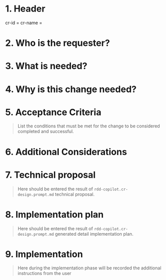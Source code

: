 
# 1. Header

cr-id = <cr-id>
cr-name = <cr-name>

# 2. Who is the requester?
<who-is-the-requester>

# 3. What is needed?
<what-is-needed>

# 4. Why is this change needed?
<why-is-this-change-needed>

# 5. Acceptance Criteria
> List the conditions that must be met for the change to be considered completed and successful.

# 6. Additional Considerations
<acceptance-criteria>

# 7. Technical proposal
> Here should be entered the result of `rdd-copilot.cr-design.prompt.md` technical proposal.

# 8. Implementation plan
> Here should be entered the result of `rdd-copilot.cr-design.prompt.md` generated detail implementation plan.


# 9. Implementation

> Here during the implementation phase will be recorded the additional instructions from the user